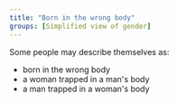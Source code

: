 ```yaml
---
title: "Born in the wrong body"
groups: [Simplified view of gender]
---
```


Some people may describe themselves as:

- born in the wrong body
- a woman trapped in a man's body
- a man trapped in a woman's body
